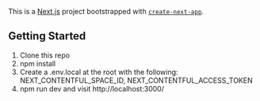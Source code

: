 This is a [Next.js](https://nextjs.org/) project bootstrapped with [`create-next-app`](https://github.com/vercel/next.js/tree/canary/packages/create-next-app).

## Getting Started

1. Clone this repo
2. npm install
3. Create a .env.local at the root with the following: NEXT_CONTENTFUL_SPACE_ID, NEXT_CONTENTFUL_ACCESS_TOKEN
4. npm run dev and visit http://localhost:3000/
